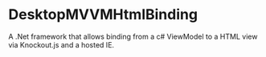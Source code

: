 DesktopMVVMHtmlBinding
======================

A .Net framework that allows binding from a c# ViewModel to a HTML view via Knockout.js and a hosted IE.
